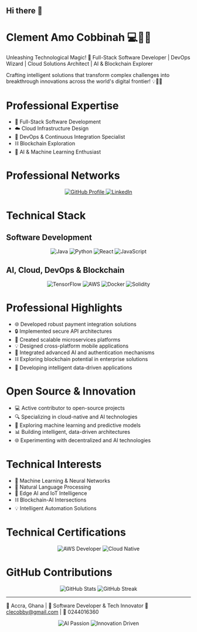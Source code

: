 ## Hi there 👋

<h1>Clement Amo Cobbinah 💻🚀🤖</h1>
<p>Unleashing Technological Magic! 🌟 Full-Stack Software Developer | DevOps Wizard | Cloud Solutions Architect | AI & Blockchain Explorer</p>
<p>Crafting intelligent solutions that transform complex challenges into breakthrough innovations across the world's digital frontier! 💡🚀🧠</p>

# Professional Expertise
- 🔧 Full-Stack Software Development
- ☁️ Cloud Infrastructure Design
- 🚢 DevOps & Continuous Integration Specialist
- ⛓️ Blockchain Exploration
- 🤖 AI & Machine Learning Enthusiast

# Professional Networks
<div align="center">
<a href="https://github.com/clecobby" target="_blank">
<img src="https://img.shields.io/badge/GitHub-Software%20Portfolio-black?style=for-the-badge&logo=github" alt="GitHub Profile"/>
</a>
<a href="https://linkedin.com/in/clement-amo-cobbinah" target="_blank">
<img src="https://img.shields.io/badge/LinkedIn-Professional%20Network-blue?style=for-the-badge&logo=linkedin" alt="LinkedIn"/>
</a>
</div>

# Technical Stack

## Software Development
<div align="center">
<img src="https://img.shields.io/badge/Java-Enterprise%20Applications-red?style=for-the-badge&logo=java" alt="Java"/>
<img src="https://img.shields.io/badge/Python-Backend%20Development-green?style=for-the-badge&logo=python" alt="Python"/>
<img src="https://img.shields.io/badge/React-Frontend%20Development-blue?style=for-the-badge&logo=react" alt="React"/>
<img src="https://img.shields.io/badge/JavaScript-Full%20Stack-yellow?style=for-the-badge&logo=javascript" alt="JavaScript"/>
</div>

## AI, Cloud, DevOps & Blockchain
<div align="center">
<img src="https://img.shields.io/badge/TensorFlow-Machine%20Learning-orange?style=for-the-badge&logo=tensorflow" alt="TensorFlow"/>
<img src="https://img.shields.io/badge/AWS-Cloud%20Infrastructure-orange?style=for-the-badge&logo=amazon-aws" alt="AWS"/>
<img src="https://img.shields.io/badge/Docker-Containerization-blue?style=for-the-badge&logo=docker" alt="Docker"/>
<img src="https://img.shields.io/badge/Solidity-Blockchain%20Basics-purple?style=for-the-badge&logo=ethereum" alt="Solidity"/>
</div>

# Professional Highlights
- 🌐 Developed robust payment integration solutions
- 🔒 Implemented secure API architectures
- 🚀 Created scalable microservices platforms
- 💡 Designed cross-platform mobile applications
- 🤖 Integrated advanced AI and authentication mechanisms
- ⛓️ Exploring blockchain potential in enterprise solutions
- 🧠 Developing intelligent data-driven applications

# Open Source & Innovation
- 💻 Active contributor to open-source projects
- 🔍 Specializing in cloud-native and AI technologies
- 🧠 Exploring machine learning and predictive models
- 📊 Building intelligent, data-driven architectures
- 🌐 Experimenting with decentralized and AI technologies

# Technical Interests
- 🤖 Machine Learning & Neural Networks
- 🧠 Natural Language Processing
- 📡 Edge AI and IoT Intelligence
- ⛓️ Blockchain-AI Intersections
- 💡 Intelligent Automation Solutions

# Technical Certifications
<div align="center">
<img src="https://img.shields.io/badge/AWS%20Certified%20Developer-Associate-yellow?style=for-the-badge" alt="AWS Developer"/>
<img src="https://img.shields.io/badge/Cloud%20Native-Certified-green?style=for-the-badge" alt="Cloud Native"/>
</div>

# GitHub Contributions
<div align="center">
<img src="https://github-readme-stats.vercel.app/api?username=clecobby&show_icons=true&theme=radical" alt="GitHub Stats"/>
<img src="https://github-readme-streak-stats.herokuapp.com/?user=clecobby&theme=radical" alt="GitHub Streak"/>
</div>

---

📍 Accra, Ghana | 💼 Software Developer & Tech Innovator
📧 clecobby@gmail.com | 📱 0244016360

<div align="center">
<img src="https://img.shields.io/badge/AI%20Passion-Unleashed-brightgreen?style=for-the-badge" alt="AI Passion"/>
<img src="https://img.shields.io/badge/Innovation-Driven-blue?style=for-the-badge" alt="Innovation Driven"/>
</div>
